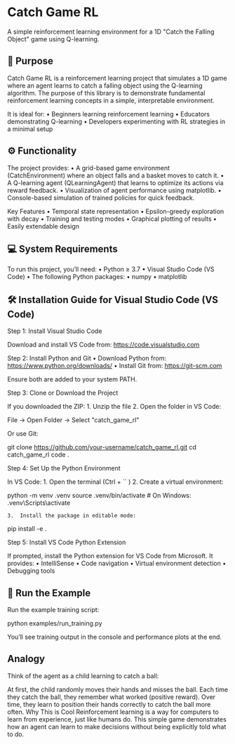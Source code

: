 # Catch Game RL

A simple reinforcement learning environment for a 1D "Catch the Falling Object" game using Q-learning.

## 🧠 Purpose

Catch Game RL is a reinforcement learning project that simulates a 1D game where an agent learns to catch a falling object using the Q-learning algorithm. The purpose of this library is to demonstrate fundamental reinforcement learning concepts in a simple, interpretable environment.

It is ideal for:
	•	Beginners learning reinforcement learning
	•	Educators demonstrating Q-learning
	•	Developers experimenting with RL strategies in a minimal setup


## ⚙️ Functionality

The project provides:
	•	A grid-based game environment (CatchEnvironment) where an object falls and a basket moves to catch it.
	•	A Q-learning agent (QLearningAgent) that learns to optimize its actions via reward feedback.
	•	Visualization of agent performance using matplotlib.
	•	Console-based simulation of trained policies for quick feedback.

Key Features
	•	Temporal state representation
	•	Epsilon-greedy exploration with decay
	•	Training and testing modes
	•	Graphical plotting of results
	•	Easily extendable design


## 💻 System Requirements

To run this project, you’ll need:
	•	Python ≥ 3.7
	•	Visual Studio Code (VS Code)
	•	The following Python packages:
	•	numpy
	•	matplotlib


## 🛠️ Installation Guide for Visual Studio Code (VS Code)

Step 1: Install Visual Studio Code

Download and install VS Code from: https://code.visualstudio.com

Step 2: Install Python and Git
	•	Download Python from: https://www.python.org/downloads/
	•	Install Git from: https://git-scm.com

Ensure both are added to your system PATH.

Step 3: Clone or Download the Project

If you downloaded the ZIP:
	1.	Unzip the file
	2.	Open the folder in VS Code:

File → Open Folder → Select "catch_game_rl"

Or use Git:

git clone https://github.com/your-username/catch_game_rl.git
cd catch_game_rl
code .

Step 4: Set Up the Python Environment

In VS Code:
	1.	Open the terminal (Ctrl + `` )
	2.	Create a virtual environment:

python -m venv .venv
source .venv/bin/activate  # On Windows: .venv\\Scripts\\activate


	3.	Install the package in editable mode:

pip install -e .



Step 5: Install VS Code Python Extension

If prompted, install the Python extension for VS Code from Microsoft. It provides:
	•	IntelliSense
	•	Code navigation
	•	Virtual environment detection
	•	Debugging tools


## 🚀 Run the Example

Run the example training script:

python examples/run_training.py

You’ll see training output in the console and performance plots at the end.


## Analogy
Think of the agent as a child learning to catch a ball:

At first, the child randomly moves their hands and misses the ball.
Each time they catch the ball, they remember what worked (positive reward).
Over time, they learn to position their hands correctly to catch the ball more often.
Why This is Cool
Reinforcement learning is a way for computers to learn from experience, just like humans do. This simple game demonstrates how an agent can learn to make decisions without being explicitly told what to do.
